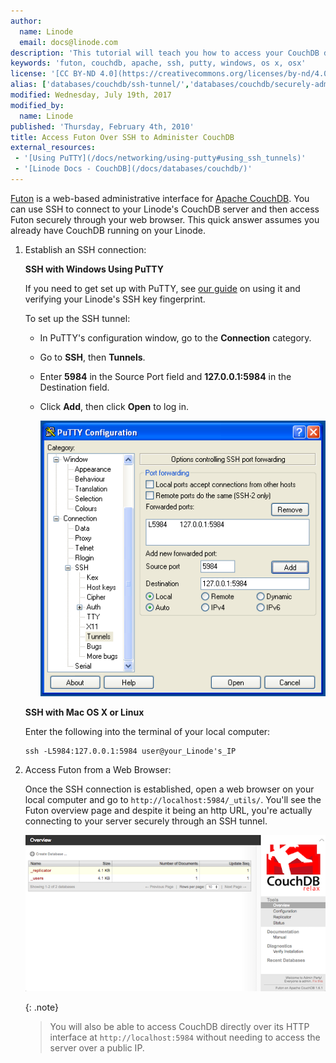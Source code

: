 ```yaml
---
author:
  name: Linode
  email: docs@linode.com
description: 'This tutorial will teach you how to access your CouchDB database remotely by creating an SSH tunnel with PuTTY.'
keywords: 'futon, couchdb, apache, ssh, putty, windows, os x, osx'
license: '[CC BY-ND 4.0](https://creativecommons.org/licenses/by-nd/4.0)'
alias: ['databases/couchdb/ssh-tunnel/','databases/couchdb/securely-administer-couchdb-with-an-ssh-tunnel']
modified: Wednesday, July 19th, 2017
modified_by:
  name: Linode
published: 'Thursday, February 4th, 2010'
title: Access Futon Over SSH to Administer CouchDB
external_resources:
 - '[Using PuTTY](/docs/networking/using-putty#using_ssh_tunnels)'
 - '[Linode Docs - CouchDB](/docs/databases/couchdb/)'
---
```


[Futon](http://docs.couchdb.org/en/1.6.1/intro/futon.html) is a web-based administrative interface for [Apache CouchDB](https://couchdb.apache.org/). You can use SSH to connect to your Linode's CouchDB server and then access Futon securely through your web browser. This quick answer assumes you already have CouchDB running on your Linode.

1.  Establish an SSH connection:

    **SSH with Windows Using PuTTY**

    If you need to get set up with PuTTY, see [our guide](/docs/assets/couchdb-futon.p/docs/networking/ssh/ssh-connections-using-putty-on-windows) on using it and verifying your Linode's SSH key fingerprint.

    To set up the SSH tunnel:

    - In PuTTY's configuration window, go to the **Connection** category.
    - Go to **SSH**, then **Tunnels**.
    - Enter **5984** in the Source Port field and **127.0.0.1:5984** in the Destination field.
    - Click **Add**, then click **Open** to log in.

        ![PuTTY, CouchDB, Futon](/docs/assets/putty-couchdb-futon.png)

    **SSH with Mac OS X or Linux**

    Enter the following into the terminal of your local computer:

        ssh -L5984:127.0.0.1:5984 user@your_Linode's_IP


2.  Access Futon from a Web Browser:

    Once the SSH connection is established, open a web browser on your local computer and go to `http://localhost:5984/_utils/`. You'll see the Futon overview page and despite it being an http URL, you're actually connecting to your server securely through an SSH tunnel.

    ![Futon interface](/docs/assets/couchdb-futon.png)

    {: .note}
    >
    > You will also be able to access CouchDB directly over its HTTP interface at `http://localhost:5984` without needing to access the server over a public IP.